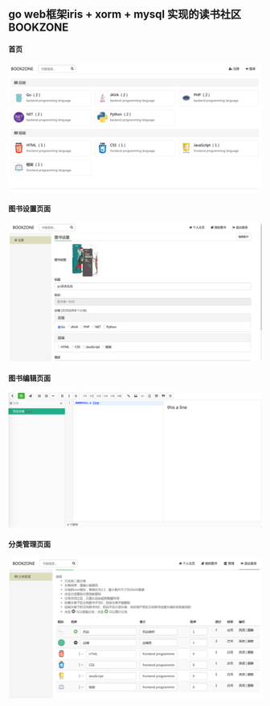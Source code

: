 ## go web框架iris + xorm + mysql 实现的读书社区 BOOKZONE

#### 首页
![首页](https://github.com/infiniteyan/bookzone/blob/master/images/index.png)

#### 图书设置页面
![图书设置页面](https://github.com/infiniteyan/bookzone/blob/master/images/setting.png)

#### 图书编辑页面
![图书编辑页面](https://github.com/infiniteyan/bookzone/blob/master/images/edit.png)

#### 分类管理页面
![分类管理页面](https://github.com/infiniteyan/bookzone/blob/master/images/classify.png)
